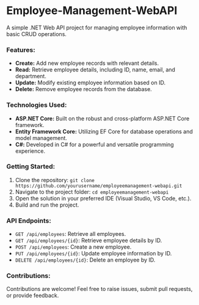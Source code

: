 # Employee-Management-WebAPI

A simple .NET Web API project for managing employee information with basic CRUD operations.

### Features:

- **Create:** Add new employee records with relevant details.
- **Read:** Retrieve employee details, including ID, name, email, and department.
- **Update:** Modify existing employee information based on ID.
- **Delete:** Remove employee records from the database.

### Technologies Used:

- **ASP.NET Core:** Built on the robust and cross-platform ASP.NET Core framework.
- **Entity Framework Core:** Utilizing EF Core for database operations and model management.
- **C#:** Developed in C# for a powerful and versatile programming experience.

### Getting Started:

1. Clone the repository: `git clone https://github.com/yourusername/employeemanagement-webapi.git`
2. Navigate to the project folder: `cd employeemanagement-webapi`
3. Open the solution in your preferred IDE (Visual Studio, VS Code, etc.).
4. Build and run the project.

### API Endpoints:

- `GET /api/employees`: Retrieve all employees.
- `GET /api/employees/{id}`: Retrieve employee details by ID.
- `POST /api/employees`: Create a new employee.
- `PUT /api/employees/{id}`: Update employee information by ID.
- `DELETE /api/employees/{id}`: Delete an employee by ID.

### Contributions:

Contributions are welcome! Feel free to raise issues, submit pull requests, or provide feedback.
